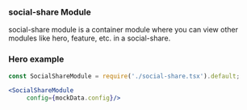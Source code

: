 ### social-share Module

social-share module is a container module where you can view other modules like hero, feature, etc. in a social-share. 

### Hero example

```jsx noeditor
const SocialShareModule = require('./social-share.tsx').default;

<SocialShareModule
     config={mockData.config}/>